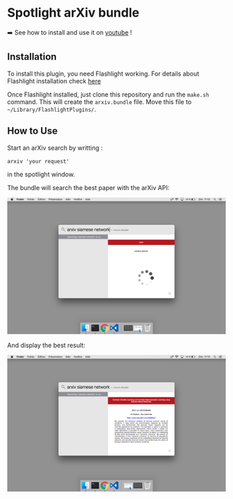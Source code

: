 # Spotlight arXiv bundle

:arrow_right: See how to install and use it on [youtube](https://youtu.be/4gwc3rbZjLU) !

## Installation

To install this plugin, you need Flashlight working.
For details about Flashlight installation check [here](https://github.com/w0lfschild/Flashlight#installation)

Once Flashlight installed, just clone this repository and run the ```make.sh``` command.
This will create the ```arxiv.bundle``` file.
Move this file to ```~/Library/FlashlightPlugins/```.


## How to Use

Start an arXiv search by writting :
```
arxiv 'your request'
```
in the spotlight window.

The bundle will search the best paper with the arXiv API:

![alt loading preview](./img/loader.png)

And display the best result:

![alt loaded preview](./img/loaded.png)


